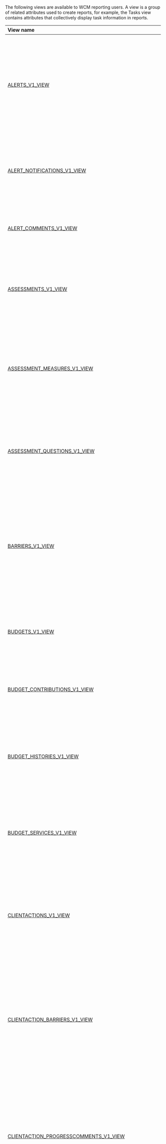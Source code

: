 The following views are available to WCM reporting users. A view is a group of related attributes used to create reports, for example, the Tasks view contains attributes that collectively display task information in reports.


| View name | Description |
| :-------------- | :------ |
| [ALERTS_V1_VIEW](guides/alerts.md)| This view groups attributes that relate to a client's alert details such as the alert name, priority, names of teams members who are notified about the alert, and the team member who created the alert.|
| [ALERT_NOTIFICATIONS_V1_VIEW](guides/alerts.md)|This view groups attributes that relate to who is notified of an alert, such as the alert name and the names of the team members who are notified. |
| [ALERT_COMMENTS_V1_VIEW](guides/alerts.md)|This view groups attributes that relate to comments recorded about the alert. |
| [ASSESSMENTS_V1_VIEW](guides/assessments.md)|This view groups attributes that relate to client assessments, for example, the assessment name, answers, status and score.|
| [ASSESSMENT_MEASURES_V1_VIEW](guides/assessments.md)|This view groups assessments by their associated measures. Use this view to identify specific assessments associated with a measure. |
| [ASSESSMENT_QUESTIONS_V1_VIEW](guides/assessments.md)|This view groups questions by their associated assessment. Use this view to identify specific questions associated with an assessment. |
| [BARRIERS_V1_VIEW](guides/barriers.md)|This view groups attibutes that relate to a client's barriers, such as the barrier name, category, and status. Barriers can hinder or prevent a client from achieving their goals or completing actions.|
| [BUDGETS_V1_VIEW](guides/barriers.md)|This view groups attributes that relate to a client budgets, such as the weekly budget amount and the budget name. |
| [BUDGET_CONTRIBUTIONS_V1_VIEW](guides/budgets.md)|This view groups attibutes that relate to contributors and contributions to the budget. |
| [BUDGET_HISTORIES_V1_VIEW](guides/budgets.md)|This view groups attributes that relate to status changes for a budget, such as when the budget status was updated, and the team member who made the update. |
| [BUDGET_SERVICES_V1_VIEW](guides/budgets.md)|This view groups attributes that relate to a client's planned services, such as the service name, frequency, unit type, and cost.|
| [CLIENTACTIONS_V1_VIEW](guides/clientaction.md)|This view groups attributes that relate to a client's actions, such as the action name, reason, and outcome. Client actions are actions that clients can complete to help them to achieve a goal.  |
| [CLIENTACTION_BARRIERS_V1_VIEW](guides/clientaction.md)|This view groups attributes that relate to specific barriers associated with client actions. Use this view in reports to see a more granular view of specific barriers associated with a client's actions. |
| [CLIENTACTION_PROGRESSCOMMENTS_V1_VIEW](guides/clientaction.md)|This view groups attributes that relate to comments recorded when progress is updated for a client action, such as the progress comment, the name of the user who added the comment, and the date when the comment was added. |
| [CLIENTS_V1_VIEW](guides/client.md)| This view groups attributes that relate to client's demographics data such as their name, marital status, and gender. In addition, this view groups a client's preferred or most recently updated address, phone number, and email address data.|
| [CLIENT_ADDRESSES_V1_VIEW](guides/client.md)|This view groups attributes that relate to a client's address such as the address details, address type, and whether the address is the client's preferred address.|
| [CLIENT_ADDRESS_HISTORIES_V1_VIEW](guides/client.md)|This view groups attribures that relate to a client's address change history such as when and who created or updated the client's address. |
| [CLIENT_BIRTHDEATH_HISTORIES_V1_VIEW](guides/client.md)|This view groups attributes that relate to a client's birth and death status history such as when and who created or updated the client's birth and death status history.|
| [CLIENT_EMAILS_V1_VIEW](guides/client.md)|This view groups attributes that relate to a client's email address such as the email address details, email address type, and whether the email address is the client's preferred email address. |
| [CLIENT_EMAIL_HISTORIES_V1_VIEW](guides/client.md)|This view groups attributes that relate to a client's email change history such as when and who created or updated the client's email. |
| [CLIENT_GENDER_HISTORIES_V1_VIEW](guides/client.md)|This view groups attributes that relate to a client's gender status history such as when and who created or updated the client's gender status.|
| [CLIENT_IDENTIFICATIONS_V1_VIEW](guides/client.md)|This view groups attributes that relate to client's identification types such as their Employee ID or passport, and the number associated with the identification type.|
| [CLIENT_IDENTIFICATION_HISTORIES_V1_VIEW](guides/client.md)|This view groups attributes that relate to a client's individual identification change history such as when and who created or updated the client's individual identification history |
| [CLIENT_MARITALSTATUS_HISTORIES_V1_VIEW](guides/client.md)|This view groups attributes that relate to a client's marital status change history such as when and who created or updated the client's marital status.|
| [CLIENT_NAME_HISTORIES_V1_VIEW](guides/client.md)|This view groups attributes that relate to a client's name change history such as when and who created or updated the client's name.  |
| [CLIENT_PHONES_V1_VIEW](guides/client.md)|This view groups attributes that relate to a client's phone number such as the phone number, phone type, and whether the phone number is the client's preferred phone number for calls and texts. |
| [CLIENT_PHONE_HISTORIES_V1_VIEW](guides/client.md)|This view groups attributes that relate to a client's phone number change history such as when and who created or updated the client's phone number. |
| [CLIENT_STATUS_HISTORIES_V1_VIEW](guides/client.md)|This view groups attributes that relate to status changes for a client, such as the client's status, Active or Inactive, the reason for the client status change, and the date when the status was updated.|
| [CLINICALDATA_ALLERGIES_V1_VIEW](guides/clinicaldata.md)|This view groups attributes that relate to a client's allergy information such as the allergy name, symptoms, and severity. |
| [CLINICALDATA_ALLERGYACTIVES_V1_VIEW](guides/clinicaldata.md)|  |
| [CLINICALDATA_BLOODPRESSURE_MEASUREMENTS_V1_VIEW](guides/clinicaldata.md)|This view groups attributes that relate to a client's blood pressure reading, such as the systolic or diastolic measurement, and unit of measurement. |
| [CLINICALDATA_BODYMASS_MEASUREMENTS_V1_VIEW](guides/clinicaldata.md)|This view groups attributes that relate to a client's body mass index, such as the body mass index, measurement date, and source.  |
| [CLINICALDATA_CONDITION_CLASSIFICATIONS_V1_VIEW](guides/clinicaldata.md)|This view groups attributes that relate to a client's condition information, such as the condition name, start date, and end date for the condition.  |
| [CLINICALDATA_CONDITION_MEASUREMENTS_V1_VIEW](guides/clinicaldata.md)| |
| [CLINICALDATA_COVERAGE_V1_VIEW](guides/clinicaldata.md)| This view groups attributes that relate to a client's medical or insurance plan information.|
| [CLINICALDATA_HEART_MEASUREMENTS_V1_VIEW](guides/clinicaldata.md)| This view groups attributes that relate to a client's heart rate measurement, such as the measurement value, unit of measurement, and measurement date. |
| [CLINICALDATA_HEIGHT_MEASUREMENTS_V1_VIEW](guides/clinicaldata.md)| This view groups attributes that relate to a client's height measurement, such as the measurement value, unit of measurement, and measurement date. |
| [CLINICALDATA_LABS_MEASUREMENTS_V1_VIEW](guides/clinicaldata.md)|This view groups attributes that relate to a client's laboratory test information, such as the lab name, lab method, and value for the laboratory test result.  |
| [CLINICALDATA_MEDICATIONTAKING_MEASUREMENTS_V1_VIEW](guides/clinicaldata.md)|This view groups attributes that relate to a client's medication information, such as the medication name, status, and type.  |
| [CLINICALDATA_MEDICATION_MEASUREMENTS_V1_VIEW](guides/clinicaldata.md)| |
| [CLINICALDATA_OXYGEN_MEASUREMENTS_V1_VIEW](guides/clinicaldata.md)|This view groups attributes that relate to a client's oxygen saturation measurement, such as the measurement value, unit of measurement, and measurement date.  |
| [CLINICALDATA_RESPIRATORY_MEASUREMENTS_V1_VIEW](guides/clinicaldata.md)|This view groups attributes that relate to a client's respiratory rate, such as the measurement value, unit of measurement, and measurement date.  |
| [CLINICALDATA_RISKS_V1_VIEW](guides/clinicaldata.md)|This view groups attributes that relate to a client's risks, such as the risk name, risk category, for example, High, Medium, or Low, and source of the risk information. |
| [CLINICALDATA_TEMPERATURE_MEASUREMENTS_V1_VIEW](guides/clinicaldata.md)| This view groups attributes that relate to a client's body temperature measurement, such as the measurement value, unit of measurement, and measurement date. |
| [CLINICALDATA_WAISTTOHEIGHT_MEASUREMENTS_V1_VIEW](guides/clinicaldata.md)| This view groups attributes that relate to a client's waist-to-height circumference measurement, such as the measurement value, unit of measurement, and measurement date.  |
| [CLINICALDATA_WAIST_MEASUREMENTS_V1_VIEW](guides/clinicaldata.md)| This view groups attributes that relate to a client's waist circumference measurement, such as the measurement value, unit of measurement, and measurement date. |
| [CLINICALDATA_WEIGHT_MEASUREMENTS_V1_VIEW](guides/clinicaldata.md)|This view groups attributes that relate to a client's weight measurement, such as the measurement value, unit of measurement, and measurement date. |
| [CONSENTS_V1_VIEW](guides/consents.md)|This view groups attributes that relate to a client consent records such as the content type, received date, and the date when the consent expires. |
| [CONSENT_ATTACHMENTS_V1_VIEW](guides/consents.md)|This view groups attributes that relate to documents that are attached to a consent record, such as signed consent forms. |
| [CONSENT_HISTORIES_V1_VIEW](guides/consents.md)|This view groups attributes that relate to the history of a consent record, such as when the record was last updated, and the team member who made the update. |
| [CUSTOM_ENTITIES_V1_VIEW](guides/custom.md)|This view groups attributes that relate to information captured in respect of a custom client data type, such as the custom client data type name, attribute name, attribute number, attribute value, effective from date, and effective version number. It is best practice to create reports based on the attribute name and not the attribute number. The attribute number indicates the order that your Administrator added the attribute to the custom client data type and updates in reports if the attribute is later removed. |
| [EMERGENCYACCESS_V1_VIEW](guides/client.md)| This view groups attributes that relate to emergency access requests.  Use this view to identify users who have requested emergency access to a client.|
| [GOALS_V1_VIEW](guides/clinicaldata.md)|This view groups attributes that relate to to a client's goals such as the goal name, type, start date and end date. A goal is a measurable target that a client can achieve. Use this data set to identify a client's planned goal.|
| [GOAL_BARRIERS_V1_VIEW](guides/clinicaldata.md)|This view groups attributes that relate to a client's barriers, such as the barrier name, category, and status. Barriers can hinder or prevent a client from achieving their goals or completing actions. |
| [GOAL_CLIENTACTIONS_V1_VIEW](guides/clinicaldata.md)|This view groups attributes that relate to a client's actions, such as the action name, reason, and outcome. Client actions are actions that clients can complete to help them to achieve a goal.  |
| [GOAL_PROGRESSCOMMENTS_V1_VIEW](guides/clinicaldata.md)|This view groups attributes that relate to comments recorded when progress is updated for a goal such as the comment, the name of the user who added the comment, and the date when the comment was added.|
| [GOAL_TEAMACTIONS_V1_VIEW](guides/goal.md)|This view groups attributes that relate to actions  team members must complete to help a client achieve a goal, such as the action name, category, and status. |
| [INQUIRIES_V1_VIEW](guides/inquiry.md)|This view groups attributes that relate to inquiries to providers about client services. |
| [INQUIRY_COMMENTS_V1_VIEW](guides/inquiry.md)|This view groups attributes that relate to comments that are recorded for an inquiry. |
| [INQUIRY_RESPONSES_V1_VIEW](guides/inquiry.md)|This view groups attributes that relate responses and inquiry response comments by providers to inquiries about their services. |
| [NOTES_V1_VIEW](guides/note.md)|This view groups attributes that relate to a client's note information. |
| [NOTE_COMMENTS_V1_VIEW](guides/note.md)|This view groups attributes that relate to comments recorded for the note.|
| [PATIENTS_UNDER_MANAGEMENT_V1_VIEW](guides/utilization.md)| |
| [PAYMENTHISTORIES_V1_VIEW](guides/clinicaldata.md)|This view groups attributes that relate to the payment history for the service, for example, the payment due date and the payment amount. |
| [PROGRAMENROLLMENTS_V1_VIEW](guides/program.md)| |
| [PROGRAMS_V1_VIEW](guides/program.md)|This view groups attributes that relate to a client’s programs such as the program name, program status, and the date and time from which a program is in a status. |
| [PROGRAM_ASSESSMENTS_V1_VIEW](guides/program.md)|This view groups assessments by their associated programs. Use this data set to identify specific assessments associated with a client's programs. |
| [PROGRAM_BARRIERS_V1_VIEW](guides/program.md)|This view groups barriers by their associated program. Use this data set to identify specific barriers associated with a client's programs. |
| [PROGRAM_CLIENTACTIONS_V1_VIEW](guides/program.md)|This view groups client actions by their associated program. Use this view to identify specific client actions associated with a client's programs. |
| [PROGRAM_GOALS_V1_VIEW](guides/program.md)|This view groups goals by their associated program. Use this view to identify specific goals associated with a client's programs. |
| [PROGRAM_TEAMACTIONS_V1_VIEW](guides/program.md)|This view groups team actions by their associated program. Use this view to identify specific team  actions associated with a client's programs. |
| [PROGRAM_TOUCHPOINTS_V1_VIEW](guides/program.md)|This view groups touchpoints by their associated program. Use this view to identify specific touchpoints associated with a client's programs. |
| [PROGRAM_UTILIZATIONS_V1_VIEW](guides/program.md)|This view groups utilization types by their associated program. For example, for example, the type of service that was visited for clinical care, by its associated program. |
| [PROVIDERS_V1_VIEW](guides/provider.md)|This view groups attributes that relate to service providers, such as the provider name and contact information. |
| [PROVIDER_ADDRESSES_V1_VIEW](guides/provider.md)|This view groups attributes that relate to a provider's address. |
| [PROVIDER_CONNECT_USERS_V1_VIEW](guides/provider.md)|This view groups attributes that relate to users of the provider Connect application. For example, the user's name, phone number, and email address. |
| [PROVIDER_CONTACTS_V1_VIEW](guides/provider.md)|This view groups attributes that relate to a provider contact, such as the contact's name, phone number, and email address. |
| [PROVIDER_IDENTIFICATIONS_V1_VIEW](guides/provider.md)|This view groups attributes that relate to a provider's identification types and the number associated with the identification type. |
| [PROVIDER_SERVICES_V1_VIEW](guides/provider.md)|This view groups attributes that relate to specific services associated with providers. Use this view in reports for a more granular view of services associated with providers. |
| [PROVIDER_SERVICE_ADDRESSES_V1_VIEW](guides/provider.md)|This view groups attributes that relate to addresses for a provider service. |
| [PROVIDER_SERVICE_CONTACTS_V1_VIEW](guides/provider.md)|This view groups attributes that relate to contacts for a provider service. |
| [PROVIDER_SERVICE_HISTORIES_V1_VIEW](guides/provider.md)|This view groups attributes that relate to the service status history for a provider service. For example, when the provider service was opened or closed.  |
| [PROVIDER_SERVICE_RATES_V1_VIEW](guides/provider.md)|This view groups attributes that relate to rates for a provider service.|
| [PROVIDER_SHORTLISTED_V1_VIEW](guides/provider.md)| |
| [QUESTIONNAIRE_V1_VIEW](guides/assessments.md)|This view groups attributes that relate to client questionnaires, for example, the questionnaire name, questions, and answers. |
| [REFERRALS_V1_VIEW](guides/referral.md)|This view groups attributes that relate to client referral such as the referral date, referral reason, cohort, and organization unit that referred the client, or that the client was referred to.|
| [SERVICES_V1_VIEW](guides/service.md)|This view groups attributes that relate to a client's planned services such as the service name, category, start date and end date. Use this data set to identify a client's planned services.  |
| [SERVICE_BARRIERS_V1_VIEW](guides/service.md)|This view groups services by their associated barrier. Use this view to identify specific services associated with a client's barriers. |
| [SERVICE_GOALS_V1_VIEW](guides/service.md)|This view groups services by their associated goal. Use this view to identify specific services associated with a client's goals.  |
| [TAGS_V1_VIEW](guides/client.md)|This view groups attributes that relate to a client's tags, such as additional information that describes them like whether they are a member of an organization or group, for example, Student, Football Team |
| [TASKS_V1_VIEW](guides/task.md)|This view groups attributes that relate to a task such as the task name, start time, and priority |
| [TASK_PROGRAMS_V1_VIEW](guides/task.md)|This view groups attributes by their associated program. Use this view to identify specific tasks associated with a client's programs.|
| [TASK_ROLES_V1_VIEW](guides/task.md)|This view groups attributes that relate to the team role that is assigned the task. |
| [TEAMACTIONS_V1_VIEW](guides/teamaction.md)|This view groups attributes that relate to actions assigned to team members, such as the action name, reason, and outcome. |
| [TEAMACTION_BARRIERS_V1_VIEW](guides/teamaction.md)|This view groups attributes that relate to specific barriers associated with team actions. Use this view in reports to see a more granular view of specific barriers associated with a team's actions. |
| [TEAMACTION_PROGRESSCOMMENTS_V1_VIEW](guides/teamaction.md)|This view groups attributes that relate to comments recorded when progress is updated for a team action, such as the progress comment, the name of the user who added the comment, and the date when the comment was added. |
| [TEAMS_V1_VIEW](guides/team.md)|This view groups attributes that relate to a client and their teams. Use this view to identify which teams are associated with which clients.|
| [TEAM_MEMBERS_V1_VIEW](guides/team.md)|This view groups attributes that relate to a client's team members and their role in the team. If additional roles are added for a team member who is already on the client's team, their previous role is end dated and a new instance of that role is created with a new start date. |
| [TOUCHPOINTS_V1_VIEW](guides/touchpoint.md)|This view groups attributes that relate to contact with clients or others about a client.|
| [TOUCHPOINT_COMMENTS_V1_VIEW](guides/touchpoint.md)|This view groups attributes that relate to comments recorded for the touchpoint. |
| [USERS_V1_VIEW](guides/team.md)|This view groups attributes that relate to users who are not in a client's team, but might have interacted with the client. For example, a user who assigned a program to the client. |
| [UTILIZATIONS_V1_VIEW](guides/utilization.md)|This view groups attributes that relate to a client's utilization of clinical services such as the type of service visited, visit date, and discharge date. |
